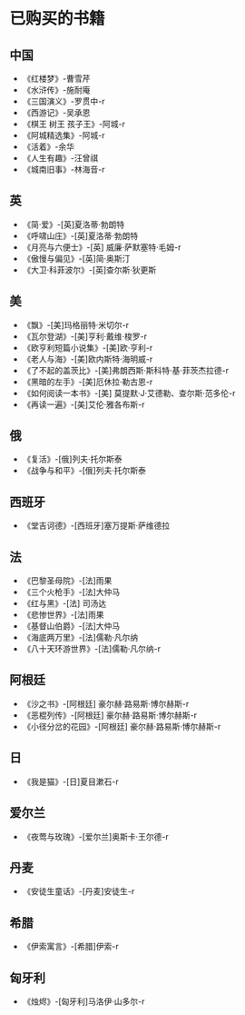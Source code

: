 # 已购买的书籍
## 中国
- 《红楼梦》-曹雪芹
- 《水浒传》-施耐庵
- 《三国演义》-罗贯中-r
- 《西游记》-吴承恩
- 《棋王 树王 孩子王》-阿城-r
- 《阿城精选集》-阿城-r
- 《活着》-余华
- 《人生有趣》-汪曾祺
- 《城南旧事》-林海音-r

## 英
- 《简·爱》-[英]夏洛蒂·勃朗特
- 《呼啸山庄》-[英]夏洛蒂·勃朗特
- 《月亮与六便士》-[英] 威廉·萨默塞特·毛姆-r
- 《傲慢与偏见》-[英]简·奥斯汀
- 《大卫·科菲波尔》-[英]查尔斯·狄更斯

## 美
- 《飘》-[美]玛格丽特·米切尔-r
- 《瓦尔登湖》-[美]亨利·戴维·梭罗-r
- 《欧亨利短篇小说集》-[美]欧·亨利-r
- 《老人与海》-[美]欧内斯特·海明威-r
- 《了不起的盖茨比》-[美]弗朗西斯·斯科特·基·菲茨杰拉德-r
- 《黑暗的左手》-[美]厄休拉·勒古恩-r
- 《如何阅读一本书》-[美] 莫提默·J·艾德勒、查尔斯·范多伦-r
- 《再读一遍》-[美]艾伦·雅各布斯-r

## 俄
- 《复活》-[俄]列夫·托尔斯泰
- 《战争与和平》-[俄]列夫·托尔斯泰

## 西班牙
- 《堂吉诃德》-[西班牙]塞万提斯·萨维德拉

## 法
- 《巴黎圣母院》-[法]雨果
- 《三个火枪手》-[法]大仲马
- 《红与黑》-[法] 司汤达
- 《悲惨世界》-[法]雨果
- 《基督山伯爵》-[法]大仲马
- 《海底两万里》-[法]儒勒·凡尔纳
- 《八十天环游世界》-[法]儒勒·凡尔纳-r

## 阿根廷
- 《沙之书》-[阿根廷] 豪尔赫·路易斯·博尔赫斯-r
- 《恶棍列传》-[阿根廷] 豪尔赫·路易斯·博尔赫斯-r
- 《小径分岔的花园》-[阿根廷] 豪尔赫·路易斯·博尔赫斯-r

## 日
- 《我是猫》-[日]夏目漱石-r

## 爱尔兰
- 《夜莺与玫瑰》-[爱尔兰]奥斯卡·王尔德-r

## 丹麦
- 《安徒生童话》-[丹麦]安徒生-r

## 希腊
- 《伊索寓言》-[希腊]伊索-r

## 匈牙利
- 《烛烬》-[匈牙利]马洛伊·山多尔-r
